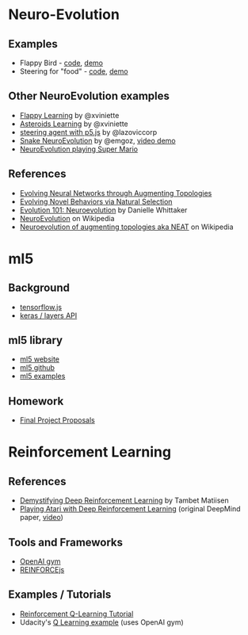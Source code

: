 # Neuro-Evolution

## Examples
* Flappy Bird - [code](https://github.com/shiffman/NOC-S18/tree/master/week10/neuroevolution-flappybird), [demo](http://shiffman.github.io/NOC-S18/week10/neuroevolution-flappybird)
* Steering for "food" - [code](https://github.com/shiffman/NOC-S18/tree/master/week10/neuroevolution-steering), [demo](http://shiffman.github.io/NOC-S18/week10/neuroevolution-steering)

## Other NeuroEvolution examples
* [Flappy Learning](https://github.com/xviniette/FlappyLearning) by @xviniette
* [Asteroids Learning](https://github.com/xviniette/AsteroidsLearning) by @xviniette
* [steering agent with p5.js](https://github.com/lazoviccorp/aijs2/tree/gh-pages) by @lazoviccorp
* [Snake NeuroEvolution](https://github.com/emgoz/Neural-network-snake) by @emgoz, [video demo](https://www.youtube.com/watch?v=BBLJFYr7zB8&t=0s)
* [NeuroEvolution playing Super Mario](https://www.youtube.com/watch?v=qv6UVOQ0F44)

## References
* [Evolving Neural Networks through
Augmenting Topologies](http://nn.cs.utexas.edu/downloads/papers/stanley.ec02.pdf)
* [Evolving Novel Behaviors via Natural Selection](http://www.channon.net/alastair/geb/alife6/channon_ad_alife6.pdf)
* [Evolution 101: Neuroevolution](https://www3.beacon-center.org/blog/2012/08/13/evolution-101-neuroevolution/) by Danielle Whittaker
* [NeuroEvolution](https://en.wikipedia.org/wiki/Neuroevolution) on Wikipedia
* [Neuroevolution of augmenting topologies aka NEAT](https://en.wikipedia.org/wiki/Neuroevolution_of_augmenting_topologies) on Wikipedia

# ml5

## Background
* [tensorflow.js](https://js.tensorflow.org/)
* [keras / layers API](https://keras.io/)

## ml5 library
* [ml5 website](https://ml5js.github.io/)
* [ml5 github](https://github.com/ml5js)
* [ml5 examples](https://github.com/ml5js/ml5-examples)

## Homework
* [Final Project Proposals](https://github.com/shiffman/NOC-S18/wiki/Project-Proposals)

# Reinforcement Learning

## References
* [Demystifying Deep Reinforcement Learning](https://www.nervanasys.com/demystifying-deep-reinforcement-learning/) by Tambet Matiisen
* [Playing Atari with Deep Reinforcement Learning](https://arxiv.org/abs/1312.5602) (original DeepMind paper, [video](https://www.youtube.com/watch?v=V1eYniJ0Rnk))

## Tools and Frameworks
* [OpenAI gym](https://gym.openai.com/)
* [REINFORCEjs](http://cs.stanford.edu/people/karpathy/reinforcejs/index.html)


## Examples / Tutorials
* [Reinforcement Q-Learning Tutorial](https://github.com/Hvass-Labs/TensorFlow-Tutorials/blob/master/16_Reinforcement_Learning.ipynb)
* Udacity's [Q Learning example](https://github.com/udacity/deep-learning/blob/master/reinforcement/Q-learning-cart.ipynb) (uses OpenAI gym)
